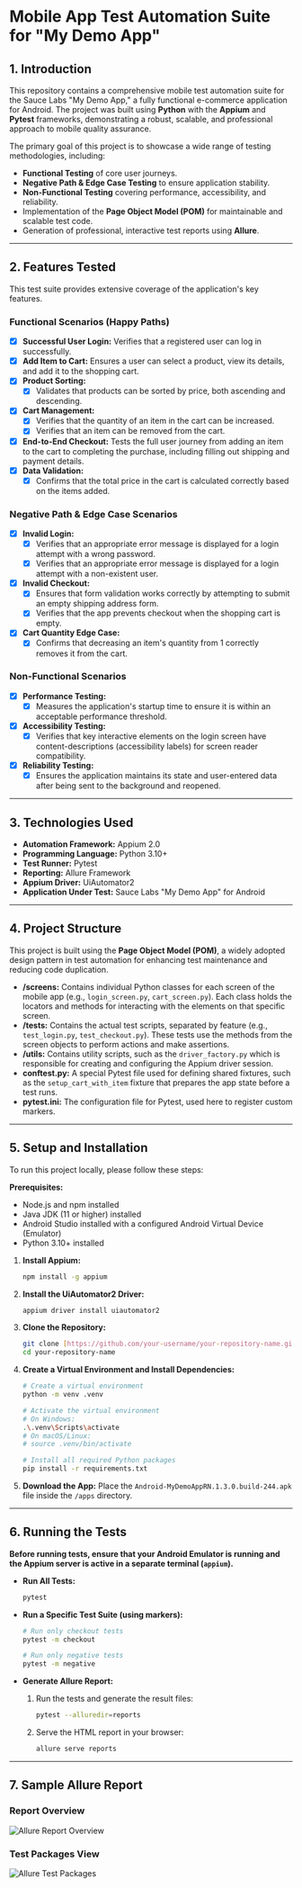 # Mobile App Test Automation Suite for "My Demo App"

## 1. Introduction

This repository contains a comprehensive mobile test automation suite for the Sauce Labs "My Demo App," a fully functional e-commerce application for Android. The project was built using **Python** with the **Appium** and **Pytest** frameworks, demonstrating a robust, scalable, and professional approach to mobile quality assurance.

The primary goal of this project is to showcase a wide range of testing methodologies, including:
* **Functional Testing** of core user journeys.
* **Negative Path & Edge Case Testing** to ensure application stability.
* **Non-Functional Testing** covering performance, accessibility, and reliability.
* Implementation of the **Page Object Model (POM)** for maintainable and scalable test code.
* Generation of professional, interactive test reports using **Allure**.

---

## 2. Features Tested

This test suite provides extensive coverage of the application's key features.

### Functional Scenarios (Happy Paths)
-   [x] **Successful User Login:** Verifies that a registered user can log in successfully.
-   [x] **Add Item to Cart:** Ensures a user can select a product, view its details, and add it to the shopping cart.
-   [x] **Product Sorting:**
    -   [x] Validates that products can be sorted by price, both ascending and descending.
-   [x] **Cart Management:**
    -   [x] Verifies that the quantity of an item in the cart can be increased.
    -   [x] Verifies that an item can be removed from the cart.
-   [x] **End-to-End Checkout:** Tests the full user journey from adding an item to the cart to completing the purchase, including filling out shipping and payment details.
-   [x] **Data Validation:**
    -   [x] Confirms that the total price in the cart is calculated correctly based on the items added.

### Negative Path & Edge Case Scenarios
-   [x] **Invalid Login:**
    -   [x] Verifies that an appropriate error message is displayed for a login attempt with a wrong password.
    -   [x] Verifies that an appropriate error message is displayed for a login attempt with a non-existent user.
-   [x] **Invalid Checkout:**
    -   [x] Ensures that form validation works correctly by attempting to submit an empty shipping address form.
    -   [x] Verifies that the app prevents checkout when the shopping cart is empty.
-   [x] **Cart Quantity Edge Case:**
    -   [x] Confirms that decreasing an item's quantity from 1 correctly removes it from the cart.

### Non-Functional Scenarios
-   [x] **Performance Testing:**
    -   [x] Measures the application's startup time to ensure it is within an acceptable performance threshold.
-   [x] **Accessibility Testing:**
    -   [x] Verifies that key interactive elements on the login screen have content-descriptions (accessibility labels) for screen reader compatibility.
-   [x] **Reliability Testing:**
    -   [x] Ensures the application maintains its state and user-entered data after being sent to the background and reopened.

---

## 3. Technologies Used

* **Automation Framework:** Appium 2.0
* **Programming Language:** Python 3.10+
* **Test Runner:** Pytest
* **Reporting:** Allure Framework
* **Appium Driver:** UiAutomator2
* **Application Under Test:** Sauce Labs "My Demo App" for Android

---

## 4. Project Structure

This project is built using the **Page Object Model (POM)**, a widely adopted design pattern in test automation for enhancing test maintenance and reducing code duplication.

* **/screens:** Contains individual Python classes for each screen of the mobile app (e.g., `login_screen.py`, `cart_screen.py`). Each class holds the locators and methods for interacting with the elements on that specific screen.
* **/tests:** Contains the actual test scripts, separated by feature (e.g., `test_login.py`, `test_checkout.py`). These tests use the methods from the screen objects to perform actions and make assertions.
* **/utils:** Contains utility scripts, such as the `driver_factory.py` which is responsible for creating and configuring the Appium driver session.
* **conftest.py:** A special Pytest file used for defining shared fixtures, such as the `setup_cart_with_item` fixture that prepares the app state before a test runs.
* **pytest.ini:** The configuration file for Pytest, used here to register custom markers.

---

## 5. Setup and Installation

To run this project locally, please follow these steps:

**Prerequisites:**
* Node.js and npm installed
* Java JDK (11 or higher) installed
* Android Studio installed with a configured Android Virtual Device (Emulator)
* Python 3.10+ installed

1.  **Install Appium:**
    ```bash
    npm install -g appium
    ```

2.  **Install the UiAutomator2 Driver:**
    ```bash
    appium driver install uiautomator2
    ```

3.  **Clone the Repository:**
    ```bash
    git clone [https://github.com/your-username/your-repository-name.git](https://github.com/your-username/your-repository-name.git)
    cd your-repository-name
    ```

4.  **Create a Virtual Environment and Install Dependencies:**
    ```bash
    # Create a virtual environment
    python -m venv .venv

    # Activate the virtual environment
    # On Windows:
    .\.venv\Scripts\activate
    # On macOS/Linux:
    # source .venv/bin/activate

    # Install all required Python packages
    pip install -r requirements.txt
    ```

5.  **Download the App:**
    Place the `Android-MyDemoAppRN.1.3.0.build-244.apk` file inside the `/apps` directory.

---

## 6. Running the Tests

**Before running tests, ensure that your Android Emulator is running and the Appium server is active in a separate terminal (`appium`).**

* **Run All Tests:**
    ```bash
    pytest
    ```

* **Run a Specific Test Suite (using markers):**
    ```bash
    # Run only checkout tests
    pytest -m checkout

    # Run only negative tests
    pytest -m negative
    ```

* **Generate Allure Report:**
    1.  Run the tests and generate the result files:
        ```bash
        pytest --alluredir=reports
        ```
    2.  Serve the HTML report in your browser:
        ```bash
        allure serve reports
        ```

---

## 7. Sample Allure Report

### Report Overview
![Allure Report Overview](docs/allure-overview.png)

### Test Packages View
![Allure Test Packages](docs/allure-packages.png)
